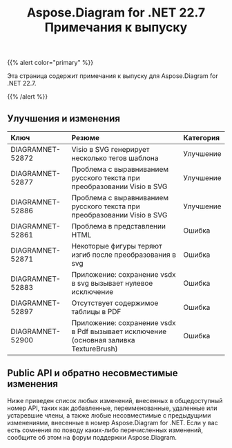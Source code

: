 ﻿---
title: Aspose.Diagram for .NET 22.7 Примечания к выпуску
type: docs
weight: 21
url: /ru/net/aspose-diagram-for-net-22-7-release-notes/
---
{{% alert color="primary" %}} 

Эта страница содержит примечания к выпуску для Aspose.Diagram for .NET 22.7.

{{% /alert %}} 
## **Улучшения и изменения**

|**Ключ**|**Резюме**|**Категория**|
|:- |:- |:- |
|DIAGRAMNET-52872|Visio в SVG генерирует несколько тегов шаблона|Улучшение|
|DIAGRAMNET-52877|Проблема с выравниванием русского текста при преобразовании Visio в SVG|Улучшение|
|DIAGRAMNET-52886|Проблема с выравниванием русского текста при преобразовании Visio в SVG|Улучшение|
|DIAGRAMNET-52861|Проблема в представлении HTML|Ошибка|
|DIAGRAMNET-52871|Некоторые фигуры теряют изгиб после преобразования в svg|Ошибка|
|DIAGRAMNET-52883|Приложение: сохранение vsdx в svg вызывает нулевое исключение|Ошибка|
|DIAGRAMNET-52897|Отсутствует содержимое таблицы в PDF|Ошибка|
|DIAGRAMNET-52900|Приложение: сохранение vsdx в Pdf вызывает исключение (основная заливка TextureBrush)|Ошибка|

## **Public API и обратно несовместимые изменения**
Ниже приведен список любых изменений, внесенных в общедоступный номер API, таких как добавленные, переименованные, удаленные или устаревшие члены, а также любые несовместимые с предыдущими изменениями, внесенные в номер Aspose.Diagram for .NET. Если у вас есть сомнения по поводу каких-либо перечисленных изменений, сообщите об этом на форум поддержки Aspose.Diagram.